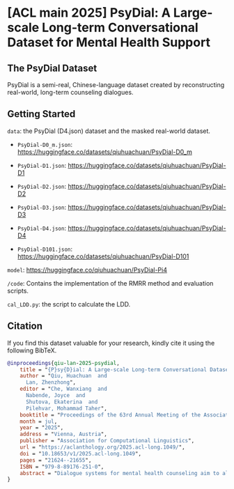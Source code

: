 # [ACL main 2025] PsyDial: A Large-scale Long-term Conversational Dataset for Mental Health Support

## The PsyDial Dataset

PsyDial is a semi-real, Chinese-language dataset created by reconstructing real-world, long-term counseling dialogues.

## Getting Started

`data`: the PsyDial (D4.json) dataset and the masked real-world dataset.

- `PsyDial-D0_m.json`: https://huggingface.co/datasets/qiuhuachuan/PsyDial-D0_m

- `PsyDial-D1.json`: https://huggingface.co/datasets/qiuhuachuan/PsyDial-D1
- `PsyDial-D2.json`: https://huggingface.co/datasets/qiuhuachuan/PsyDial-D2
- `PsyDial-D3.json`: https://huggingface.co/datasets/qiuhuachuan/PsyDial-D3
- `PsyDial-D4.json`: https://huggingface.co/datasets/qiuhuachuan/PsyDial-D4
- `PsyDial-D101.json`: https://huggingface.co/datasets/qiuhuachuan/PsyDial-D101

`model`: https://huggingface.co/qiuhuachuan/PsyDial-Pi4

`/code`: Contains the implementation of the RMRR method and evaluation scripts.

`cal_LDD.py`: the script to calculate the LDD.

## Citation

If you find this dataset valuable for your research, kindly cite it using the following BibTeX.

```BibTeX
@inproceedings{qiu-lan-2025-psydial,
    title = "{P}sy{D}ial: A Large-scale Long-term Conversational Dataset for Mental Health Support",
    author = "Qiu, Huachuan  and
      Lan, Zhenzhong",
    editor = "Che, Wanxiang  and
      Nabende, Joyce  and
      Shutova, Ekaterina  and
      Pilehvar, Mohammad Taher",
    booktitle = "Proceedings of the 63rd Annual Meeting of the Association for Computational Linguistics (Volume 1: Long Papers)",
    month = jul,
    year = "2025",
    address = "Vienna, Austria",
    publisher = "Association for Computational Linguistics",
    url = "https://aclanthology.org/2025.acl-long.1049/",
    doi = "10.18653/v1/2025.acl-long.1049",
    pages = "21624--21655",
    ISBN = "979-8-89176-251-0",
    abstract = "Dialogue systems for mental health counseling aim to alleviate client distress and assist individuals in navigating personal challenges. Developing effective conversational agents for psychotherapy requires access to high-quality, real-world, long-term client-counselor interaction data, which is difficult to obtain due to privacy concerns. Although removing personally identifiable information is feasible, this process is labor-intensive. To address these challenges, we propose a novel privacy-preserving data reconstruction method that reconstructs real-world client-counselor dialogues while mitigating privacy concerns. We apply the RMRR (Retrieve, Mask, Reconstruct, Refine) method, which facilitates the creation of the privacy-preserving PsyDial dataset, with an average of 37.8 turns per dialogue. Extensive analysis demonstrates that PsyDial effectively reduces privacy risks while maintaining dialogue diversity and conversational exchange. To fairly and reliably evaluate the performance of models fine-tuned on our dataset, we manually collect 101 dialogues from professional counseling books. Experimental results show that models fine-tuned on PsyDial achieve improved psychological counseling performance, outperforming various baseline models. A user study involving counseling experts further reveals that our LLM-based counselor provides higher-quality responses. Code, data, and models are available at https://github.com/qiuhuachuan/PsyDial, serving as valuable resources for future advancements in AI psychotherapy."
}
```

